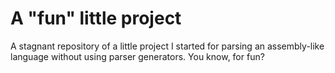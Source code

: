 # A "fun" little project

A stagnant repository of a little project I started for parsing an
assembly-like language without using parser generators. You know, for fun?


